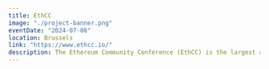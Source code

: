 ```yaml
---
title: EthCC
image: "./project-banner.png"
eventDate: "2024-07-08"
location: Brussels
link: "https://www.ethcc.io/"
description: The Ethereum Community Conference (EthCC) is the largest annual European Ethereum event focused on technology and community. Four intense days of conferences, networking and learning.
---
```


